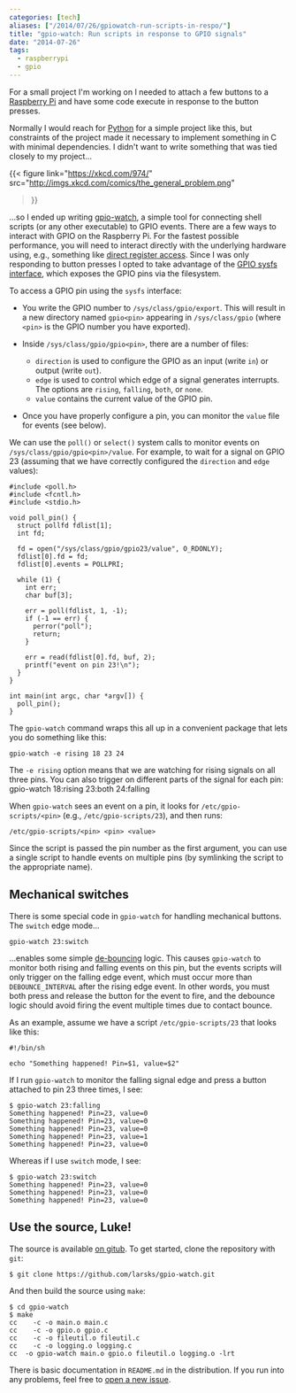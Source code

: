 ```yaml
---
categories: [tech]
aliases: ["/2014/07/26/gpiowatch-run-scripts-in-respo/"]
title: "gpio-watch: Run scripts in response to GPIO signals"
date: "2014-07-26"
tags:
  - raspberrypi
  - gpio
---
```


For a small project I'm working on I needed to attach a few buttons to
a [Raspberry Pi][] and have some code execute in response to the
button presses.

[raspberry pi]: http://raspberrypi.org/

Normally I would reach for [Python][] for a simple project like this,
but constraints of the project made it necessary to implement
something in C with minimal dependencies.  I didn't want to write
something that was tied closely to my project...

<!-- more -->

[python]: http://python.org/

{{< figure
link="https://xkcd.com/974/"
src="http://imgs.xkcd.com/comics/the_general_problem.png"
>}}

...so I ended up writing [gpio-watch][], a simple tool for connecting
shell scripts (or any other executable) to GPIO events.  There are a
few ways to interact with GPIO on the Raspberry Pi.  For the fastest
possible performance, you will need to interact directly with the
underlying hardware using, e.g., something like [direct register
access][dra].  Since I was only responding to button presses I opted
to take advantage of the [GPIO sysfs interface][sysfs], which exposes
the GPIO pins via the filesystem.

[gpio-watch]: https://github.com/larsks/gpio-watch
[dra]: http://hertaville.com/2014/07/07/rpimmapgpio/
[sysfs]: https://www.kernel.org/doc/Documentation/gpio/sysfs.txt

To access a GPIO pin using the `sysfs` interface:

- You write the GPIO number to `/sys/class/gpio/export`.  This will
  result in a new directory named `gpio<pin>` appearing in
  `/sys/class/gpio` (where `<pin>` is the GPIO number you have exported).

- Inside `/sys/class/gpio/gpio<pin>`, there are a number of files:

  - `direction` is used to configure the GPIO as an input (write `in`)
    or output (write `out`).
  - `edge` is used to control which edge of a signal generates
    interrupts.  The options are `rising`, `falling`, `both`, or
    `none`.
  - `value` contains the current value of the GPIO pin.

- Once you have properly configure a pin, you can monitor the `value`
  file for events (see below).

We can use the `poll()` or `select()` system calls to monitor events
on `/sys/class/gpio/gpio<pin>/value`.  For example, to wait for a signal
on GPIO 23 (assuming that we have correctly configured the `direction`
and `edge` values):

    #include <poll.h>
    #include <fcntl.h>
    #include <stdio.h>

    void poll_pin() {
      struct pollfd fdlist[1];
      int fd;

      fd = open("/sys/class/gpio/gpio23/value", O_RDONLY);
      fdlist[0].fd = fd;
      fdlist[0].events = POLLPRI;

      while (1) {
        int err;
        char buf[3];

        err = poll(fdlist, 1, -1);
        if (-1 == err) {
          perror("poll");
          return;
        }

        err = read(fdlist[0].fd, buf, 2);
        printf("event on pin 23!\n");
      }
    }

    int main(int argc, char *argv[]) {
      poll_pin();
    }

The `gpio-watch` command wraps this all up in a convenient package
that lets you do something like this:

    gpio-watch -e rising 18 23 24

The `-e rising` option means that we are watching for rising signals
on all three pins.  You can also trigger on different parts of the
signal for each pin:
    gpio-watch 18:rising 23:both 24:falling

When `gpio-watch` sees an event on a pin, it looks for
`/etc/gpio-scripts/<pin>` (e.g., `/etc/gpio-scripts/23`), and then runs:

    /etc/gpio-scripts/<pin> <pin> <value>

Since the script is passed the pin number as the first argument, you
can use a single script to handle events on multiple pins (by
symlinking the script to the appropriate name).

## Mechanical switches

There is some special code in `gpio-watch` for handling mechanical
buttons.  The `switch` edge mode...

    gpio-watch 23:switch

...enables some simple [de-bouncing][] logic.  This causes
`gpio-watch` to monitor both rising and falling events on this pin,
but the events scripts will only trigger on the falling edge event,
which must occur more than `DEBOUNCE_INTERVAL` after the rising edge
event.  In other words, you must both press and release the button for
the event to fire, and the debounce logic should avoid firing the
event multiple times due to contact bounce.

[de-bouncing]: https://en.wikipedia.org/wiki/Switch#Contact_bounce

As an example, assume we have a script `/etc/gpio-scripts/23` that
looks like this:

    #!/bin/sh

    echo "Something happened! Pin=$1, value=$2"

If I run `gpio-watch` to monitor the falling signal edge and press a
button attached to pin 23 three times, I see:

    $ gpio-watch 23:falling
    Something happened! Pin=23, value=0
    Something happened! Pin=23, value=0
    Something happened! Pin=23, value=0
    Something happened! Pin=23, value=1
    Something happened! Pin=23, value=0

Whereas if I use `switch` mode, I see:

    $ gpio-watch 23:switch
    Something happened! Pin=23, value=0
    Something happened! Pin=23, value=0
    Something happened! Pin=23, value=0

## Use the source, Luke!

The source is available [on gitub][gpio-watch].  To get started, clone
the repository with `git`:

    $ git clone https://github.com/larsks/gpio-watch.git

And then build the source using `make`:

    $ cd gpio-watch
    $ make
    cc    -c -o main.o main.c
    cc    -c -o gpio.o gpio.c
    cc    -c -o fileutil.o fileutil.c
    cc    -c -o logging.o logging.c
    cc  -o gpio-watch main.o gpio.o fileutil.o logging.o -lrt

There is basic documentation in `README.md` in the distribution.  If
you run into any problems, feel free to [open a new issue][newissue].

[newissue]: https://github.com/larsks/gpio-watch/issues/new

